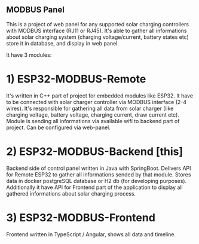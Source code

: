 ## MODBUS Panel
This is a project of web panel for any supported solar charging controllers with MODBUS interface (RJ11 or RJ45).
It's able to gather all informations about solar charging system (charging voltage/current, battery states etc) store it in database, and display in web panel.

It have 3 modules:

# 1) ESP32-MODBUS-Remote

  It's written in C++ part of project for embedded modules like ESP32. It have to be connected with solar charger controller via MODBUS interface (2-4 wires).
  It's responsible for gathering all data from solar charger (like charging voltage, battery voltage, charging current, draw current etc). 
  Module is sending all informations via available wifi to backend part of project. Can be configured via web-panel.

# 2) ESP32-MODBUS-Backend [this]

Backend side of control panel written in Java with SpringBoot. Delivers API for Remote ESP32 to gather all informations sended by that module.
Stores data in docker postgreSQL database or H2 db (for developing purposes). 
Additionally it have API for Frontend part of the application to display all gathered informations about solar charging process.

# 3) ESP32-MODBUS-Frontend

Frontend written in TypeScript / Angular, shows all data and timeline.
